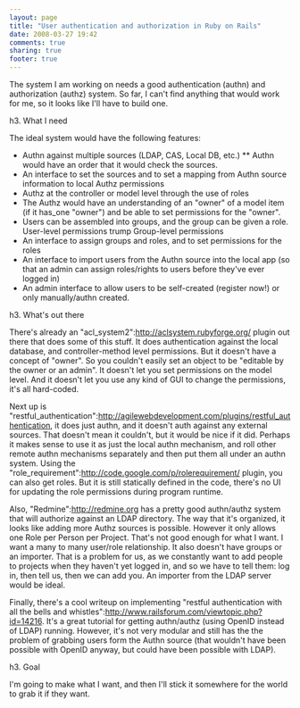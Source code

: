 ```yaml
---
layout: page
title: "User authentication and authorization in Ruby on Rails"
date: 2008-03-27 19:42
comments: true
sharing: true
footer: true
---
```

The system I am working on needs a good authentication (authn) and authorization (authz) system.   So far, I can't find anything that would work for me, so it looks like I'll have to build one.

h3. What I need

The ideal system would have the following features:

* Authn against multiple sources (LDAP, CAS, Local DB, etc.)
** Authn would have an order that it would check the sources.
* An interface to set the sources and to set a mapping from Authn source information to local Authz permissions
* Authz at the controller or model level through the use of roles
* The Authz would have an understanding of an "owner" of a model item (if it has_one "owner") and be able to set permissions for the "owner".
* Users can be assembled into groups, and the group can be given a role.  User-level permissions trump Group-level permissions
* An interface to assign groups and roles, and to set permissions for the roles
* An interface to import users from the Authn source into the local app (so that an admin can assign roles/rights to users before they've ever logged in)
* An admin interface to allow users to be self-created (register now!) or only manually/authn created.

h3. What's out there

There's already an "acl_system2":http://aclsystem.rubyforge.org/ plugin out there that does some of this stuff. It does authentication against the local database, and controller-method level permissions.  But it doesn't have a concept of "owner".  So you couldn't easily set an object to be "editable by the owner or an admin".  It doesn't let you set permissions on the model level.  And it doesn't let you use any kind of GUI to change the permissions, it's all hard-coded. 

Next up is "restful_authentication":http://agilewebdevelopment.com/plugins/restful_authentication, it does just authn, and it doesn't auth against any external sources.  That doesn't mean it couldn't, but it would be nice if it did.  Perhaps it makes sense to use it as just the local authn mechanism, and roll other remote authn mechanisms separately and then put them all under an authn system.  Using the "role_requirement":http://code.google.com/p/rolerequirement/ plugin, you can also get roles. But it is still statically defined in the code, there's no UI for updating the role permissions during program runtime.

Also, "Redmine":http://redmine.org has a pretty good authn/authz system that will authorize against an LDAP directory.  The way that it's organized, it looks like adding more Authz sources is possible.  However it only allows one Role per Person per Project.  That's not good enough for what I want.  I want a many to many user/role relationship.  It also doesn't have groups or an importer.  That is a problem for us, as we constantly want to add people to projects when they haven't yet logged in, and so we have to tell them:  log in, then tell us, then we can add you.  An importer from the LDAP server would be ideal.

Finally, there's a cool writeup on implementing "restful authentication with all the bells and whistles":http://www.railsforum.com/viewtopic.php?id=14216.  It's a great tutorial for getting authn/authz (using OpenID instead of LDAP) running.  However, it's not very modular and still has the the problem of grabbing users form the Authn source (that wouldn't have been possible with OpenID anyway, but could have been possible with LDAP).

h3. Goal

I'm going to make what I want, and then I'll stick it somewhere for the world to grab it if they want. 


